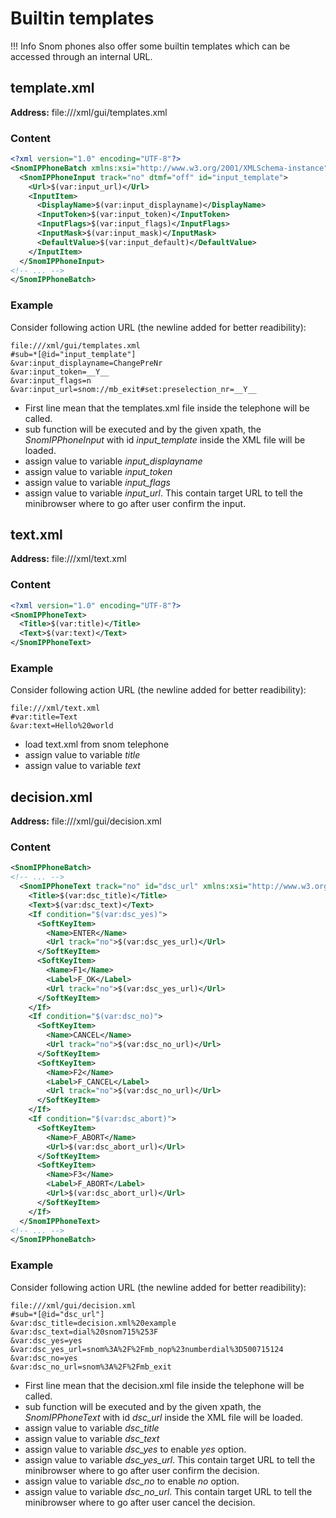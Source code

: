 # Builtin templates

!!! Info
    Snom phones also offer some builtin templates which can be accessed through an internal URL.

## template.xml

**Address:** file:///xml/gui/templates.xml

### Content

```xml
<?xml version="1.0" encoding="UTF-8"?>
<SnomIPPhoneBatch xmlns:xsi="http://www.w3.org/2001/XMLSchema-instance" xsi:noNamespaceSchemaLocation="../schemas/minibrowser.xsd">
  <SnomIPPhoneInput track="no" dtmf="off" id="input_template">
    <Url>$(var:input_url)</Url>
    <InputItem>
      <DisplayName>$(var:input_displayname)</DisplayName>
      <InputToken>$(var:input_token)</InputToken>
      <InputFlags>$(var:input_flags)</InputFlags>
      <InputMask>$(var:input_mask)</InputMask>
      <DefaultValue>$(var:input_default)</DefaultValue>
    </InputItem>
  </SnomIPPhoneInput>
<!-- ... -->
</SnomIPPhoneBatch>
```

### Example

Consider following action URL (the newline added for better readibility):

```
file:///xml/gui/templates.xml
#sub=*[@id="input_template"]
&var:input_displayname=ChangePreNr
&var:input_token=__Y__
&var:input_flags=n
&var:input_url=snom://mb_exit#set:preselection_nr=__Y__
```

* First line mean that the templates.xml file inside the telephone will be called.
* sub function will be executed and by the given xpath, the *SnomIPPhoneInput* with id *input_template* inside the XML file will be loaded.
* assign value to variable *input_displayname*
* assign value to variable *input_token*
* assign value to variable *input_flags*
* assign value to variable *input_url*. This contain target URL to tell the minibrowser where to go after user confirm the input.

## text.xml

**Address:** file:///xml/text.xml

### Content

```xml
<?xml version="1.0" encoding="UTF-8"?>
<SnomIPPhoneText>
  <Title>$(var:title)</Title>
  <Text>$(var:text)</Text>
</SnomIPPhoneText>
```

### Example

Consider following action URL (the newline added for better readibility):

```
file:///xml/text.xml
#var:title=Text
&var:text=Hello%20world
```

* load text.xml from snom telephone
* assign value to variable *title*
* assign value to variable *text*

## decision.xml

**Address:** file:///xml/gui/decision.xml

### Content

```xml
<SnomIPPhoneBatch>
<!-- ... -->
  <SnomIPPhoneText track="no" id="dsc_url" xmlns:xsi="http://www.w3.org/2001/XMLSchema-instance" xsi:noNamespaceSchemaLocation="../schemas/minibrowser.xsd">
    <Title>$(var:dsc_title)</Title>
    <Text>$(var:dsc_text)</Text>
    <If condition="$(var:dsc_yes)">
      <SoftKeyItem>
        <Name>ENTER</Name>
        <Url track="no">$(var:dsc_yes_url)</Url>
      </SoftKeyItem>
      <SoftKeyItem>
        <Name>F1</Name>
        <Label>F_OK</Label>
        <Url track="no">$(var:dsc_yes_url)</Url>
      </SoftKeyItem>
    </If>
    <If condition="$(var:dsc_no)">
      <SoftKeyItem>
        <Name>CANCEL</Name>
        <Url track="no">$(var:dsc_no_url)</Url>
      </SoftKeyItem>
      <SoftKeyItem>
        <Name>F2</Name>
        <Label>F_CANCEL</Label>
        <Url track="no">$(var:dsc_no_url)</Url>
      </SoftKeyItem>
    </If>
    <If condition="$(var:dsc_abort)">
      <SoftKeyItem>
        <Name>F_ABORT</Name>
        <Url>$(var:dsc_abort_url)</Url>
      </SoftKeyItem>
      <SoftKeyItem>
        <Name>F3</Name>
        <Label>F_ABORT</Label>
        <Url>$(var:dsc_abort_url)</Url>
      </SoftKeyItem>
    </If>
  </SnomIPPhoneText>
<!-- ... -->
</SnomIPPhoneBatch>
```

### Example

Consider following action URL (the newline added for better readibility):


```
file:///xml/gui/decision.xml
#sub=*[@id="dsc_url"]
&var:dsc_title=decision.xml%20example
&var:dsc_text=dial%20snom715%253F
&var:dsc_yes=yes
&var:dsc_yes_url=snom%3A%2F%2Fmb_nop%23numberdial%3D500715124
&var:dsc_no=yes
&var:dsc_no_url=snom%3A%2F%2Fmb_exit
```

* First line mean that the decision.xml file inside the telephone will be called.
* sub function will be executed and by the given xpath, the *SnomIPPhoneText* with id *dsc_url* inside the XML file will be loaded.
* assign value to variable *dsc_title*
* assign value to variable *dsc_text*
* assign value to variable *dsc_yes* to enable *yes* option.
* assign value to variable *dsc_yes_url*. This contain target URL to tell the minibrowser where to go after user confirm the decision.
* assign value to variable *dsc_no* to enable *no* option.
* assign value to variable *dsc_no_url*. This contain target URL to tell the minibrowser where to go after user cancel the decision.
